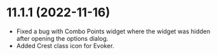 # 11.1.1 (2022-11-16)

* Fixed a bug with Combo Points widget where the widget was hidden after opening the options dialog.
* Added Crest class icon for Evoker.
